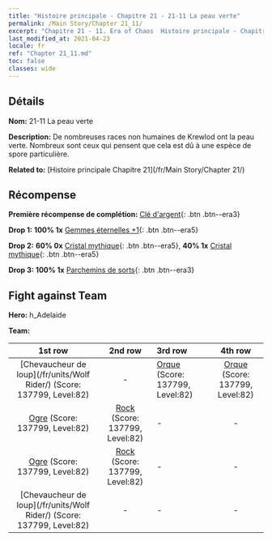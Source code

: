 ```yaml
---
title: "Histoire principale - Chapitre 21 - 21-11 La peau verte"
permalink: /Main Story/Chapter 21_11/
excerpt: "Chapitre 21 - 11. Era of Chaos  Histoire principale - Chapitre 21_11. 21-11 La peau verte"
last_modified_at: 2021-04-23
locale: fr
ref: "Chapter 21_11.md"
toc: false
classes: wide
---
```


## Détails

 **Nom:** 21-11 La peau verte

 **Description:** De nombreuses races non humaines de Krewlod ont la peau verte. Nombreux sont ceux qui pensent que cela est dû à une espèce de spore particulière.

 **Related to:** [Histoire principale Chapitre 21](/fr/Main Story/Chapter 21/)

## Récompense

 **Première récompense de complétion:** [Clé d'argent](/ItemsFR/con_693/){: .btn .btn--era3}

 **Drop 1:** **100% 1x** [Gemmes éternelles +1](/ItemsFR/mat_72/){: .btn .btn--era5}

 **Drop 2:** **60% 0x** [Cristal mythique](/ItemsFR/mat_66/){: .btn .btn--era5}, **40% 1x** [Cristal mythique](/ItemsFR/mat_66/){: .btn .btn--era5}

 **Drop 3:** **100% 1x** [Parchemins de sorts](/ItemsFR/con_694/){: .btn .btn--era3}


## Fight against Team
 **Hero:** h_Adelaide

 **Team:**


  | 1st row | 2nd row | 3rd row | 4th row |
  |:----:|:----:|:----|:----:|
  | [Chevaucheur de loup](/fr/units/Wolf Rider/) (Score: 137799, Level:82)  | - | [Orque](/fr/units/Orc/) (Score: 137799, Level:82)  | [Orque](/fr/units/Orc/) (Score: 137799, Level:82)  |
  | [Ogre](/fr/units/Ogre/) (Score: 137799, Level:82)  | [Rock](/fr/units/Roc/) (Score: 137799, Level:82)  | - | - |
  | [Ogre](/fr/units/Ogre/) (Score: 137799, Level:82)  | [Rock](/fr/units/Roc/) (Score: 137799, Level:82)  | - | - |
  | [Chevaucheur de loup](/fr/units/Wolf Rider/) (Score: 137799, Level:82)  | - | - | - |


